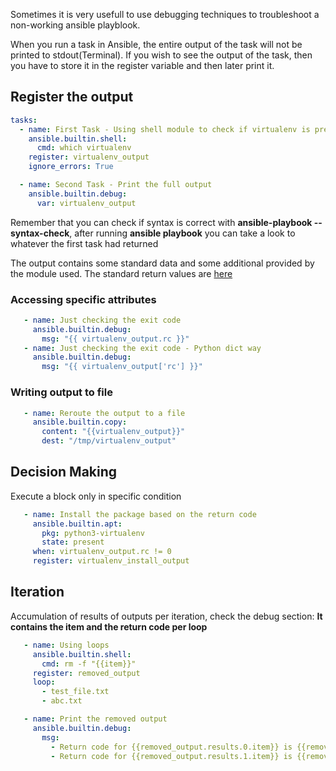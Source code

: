 Sometimes it is very usefull to use debugging techniques to troubleshoot a non-working ansible playblook.

When you run a task in Ansible, the entire output of the task will not be printed to stdout(Terminal). If you wish to see the output of the task, then you have to store it in the register variable and then later print it.

## Register the output
```yaml
tasks:
  - name: First Task - Using shell module to check if virtualenv is present or not
    ansible.builtin.shell:
      cmd: which virtualenv 
    register: virtualenv_output
    ignore_errors: True

  - name: Second Task - Print the full output
    ansible.builtin.debug:
      var: virtualenv_output

```
Remember that you can check if syntax is correct with **ansible-playbook --syntax-check**, after running **ansible playbook** you can take a look to whatever the first task had returned

The output contains some standard data and some additional provided by the module used. The standard return values are [here](https://docs.ansible.com/ansible/latest/reference_appendices/common_return_values.html)

### Accessing specific attributes
```yaml
   - name: Just checking the exit code 
     ansible.builtin.debug:
       msg: "{{ virtualenv_output.rc }}"
   - name: Just checking the exit code - Python dict way
     ansible.builtin.debug:
       msg: "{{ virtualenv_output['rc'] }}"
```

### Writing output to file
```yaml
   - name: Reroute the output to a file
     ansible.builtin.copy:
       content: "{{virtualenv_output}}"
       dest: "/tmp/virtualenv_output"
```

## Decision Making
Execute a block only in specific condition
```yaml
   - name: Install the package based on the return code
     ansible.builtin.apt:
       pkg: python3-virtualenv
       state: present
     when: virtualenv_output.rc != 0
     register: virtualenv_install_output
```

## Iteration
Accumulation of results of outputs per iteration, check the debug section: **It contains the item and the return code per loop**
```yaml
   - name: Using loops
     ansible.builtin.shell:
       cmd: rm -f "{{item}}"
     register: removed_output
     loop:
       - test_file.txt
       - abc.txt

   - name: Print the removed output
     ansible.builtin.debug:
       msg:
         - Return code for {{removed_output.results.0.item}} is {{removed_output.results.0.rc}}
         - Return code for {{removed_output.results.1.item}} is {{removed_output.results.1.rc}}
```
